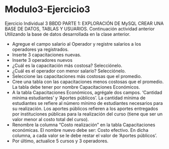 # Modulo3-Ejercicio3
Ejercicio Individual 3 BBDD
PARTE 1: EXPLORACIÓN DE MySQL
CREAR UNA BASE DE DATOS, TABLAS Y USUARIOS.
Continuación actividad anterior
Utilizando la base de datos desarrollada en la clase anterior.
- Agregue el campo salario al Operador y registre salarios a los operadores ya registrados.
- Inserte 3 capacitaciones nuevas.
- Inserte 3 operadores nuevos
- ¿Cuál es la capacitación más costosa? Selecciónelo.
- ¿Cuál es el operador con menor salario? Selecciónelo.
- Seleccione las capacitaciones más costosas que el promedio.
- Cree una tabla con las capacitaciones menos costosas que el promedio. La tabla debe tener por
nombre Capacitaciones Económicos.
- A la tabla Capacitaciones Económicos, agrégale dos campos. ‘Cantidad mínima estudiantes’ y
‘Aportes públicos’. La cantidad mínima de estudiantes se refiere al número mínimo de estudiantes
necesarios para su realización. Los aportes públicos refieren a los aportes entregados por
instituciones públicas para la realización del curso (tiene que ser un valor menor al costo total del
curso).
- Renombre la columna “Costo realización” en la tabla Capacitaciones económicas. El nombre
nuevo debe ser: Costo efectivo. En dicha columna, a cada valor se le debe restar el valor de
‘Aportes públicos’.
- Por último, actualice 5 cursos y 3 operadores.

